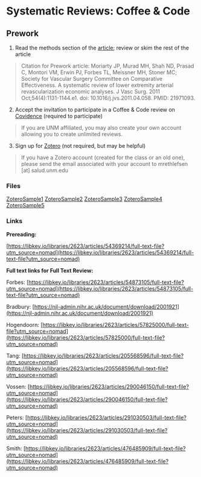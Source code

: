 # Systematic Reviews: Coffee & Code

## Prework

1. Read the methods section of the [article](https://libkey.io/libraries/2623/articles/54369214/full-text-file?utm_source=nomad); review or skim the rest of the article

> Citation for Prework article: Moriarty JP, Murad MH, Shah ND, Prasad C, Montori VM, Erwin PJ, Forbes TL, Meissner MH, Stoner MC; Society for Vascular Surgery Committee on Comparative Effectiveness. A systematic review of lower extremity arterial revascularization economic analyses. J Vasc Surg. 2011 Oct;54(4):1131-1144.e1. doi: 10.1016/j.jvs.2011.04.058. PMID: 21971093.

2. Accept the invitation to participate in a Coffee & Code review on [Covidence](https://app.covidence.org) (required to participate)

> If you are UNM affiliated, you may also create your own account allowing you to create unlimited reviews.

3. Sign up for [Zotero](https://www.zotero.org/) (not required, but may be helpful)

> If you have a Zotero account (created for the class or an old one), please send the email associated with your account to mrethlefsen [at] salud.unm.edu

### Files

[ZoteroSample1](https://github.com/unmrds/cc-systematic-review/blob/main/ZoteroSample1.ris)
[ZoteroSample2](https://github.com/unmrds/cc-systematic-review/blob/main/ZoteroSample2.ris)
[ZoteroSample3](https://github.com/unmrds/cc-systematic-review/blob/main/ZoteroSample3.ris)
[ZoteroSample4](https://github.com/unmrds/cc-systematic-review/blob/main/ZoteroSample4.ris)
[ZoteroSample5](https://github.com/unmrds/cc-systematic-review/blob/main/ZoteroSample5.ris)

### Links

**Prereading:** 

[https://libkey.io/libraries/2623/articles/54369214/full-text-file?utm_source=nomad](https://libkey.io/libraries/2623/articles/54369214/full-text-file?utm_source=nomad)

**Full text links for Full Text Review:**

Forbes: [https://libkey.io/libraries/2623/articles/54873105/full-text-file?utm_source=nomad](https://libkey.io/libraries/2623/articles/54873105/full-text-file?utm_source=nomad)

Bradbury: [https://njl-admin.nihr.ac.uk/document/download/2001921](https://njl-admin.nihr.ac.uk/document/download/2001921)

Hogendoorn: [https://libkey.io/libraries/2623/articles/57825000/full-text-file?utm_source=nomad](https://libkey.io/libraries/2623/articles/57825000/full-text-file?utm_source=nomad)

Tang: [https://libkey.io/libraries/2623/articles/205568596/full-text-file?utm_source=nomad](https://libkey.io/libraries/2623/articles/205568596/full-text-file?utm_source=nomad)

Vossen: [https://libkey.io/libraries/2623/articles/290046150/full-text-file?utm_source=nomad](https://libkey.io/libraries/2623/articles/290046150/full-text-file?utm_source=nomad)

Peters: [https://libkey.io/libraries/2623/articles/291030503/full-text-file?utm_source=nomad](https://libkey.io/libraries/2623/articles/291030503/full-text-file?utm_source=nomad)

Smith: [https://libkey.io/libraries/2623/articles/476485909/full-text-file?utm_source=nomad](https://libkey.io/libraries/2623/articles/476485909/full-text-file?utm_source=nomad)
